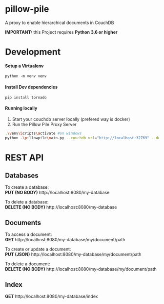 # pillow-pile
A proxy to enable hierarchical documents in CouchDB

**IMPORTANT:** this Project requires **Python 3.6 or higher**

# Development
#### Setup a Virtualenv  
    python -m venv venv
#### Install Dev dependencies  
    pip install tornado

#### Running locally  
1. Start your couchdb server locally (prefered way is docker)
2. Run the Pillow Pile Proxy Server
```bash
.\venv\Scripts\activate #on windows
python .\pillowpile\main.py --couchdb_url="http://localhost:32769" --debug 
```

# REST API
## Databases  

To create a database:  
**PUT (NO BODY)** http://localhost:8080/my-database  

To delete a database:  
**DELETE (NO BODY)** http://localhost:8080/my-database  

## Documents
To access a document:  
**GET** http://localhost:8080/my-database/my/document/path  

To create or update a document:  
**PUT (JSON)** http://localhost:8080/my-database/my/document/path  

To delete a document:  
**DELETE (NO BODY)** http://localhost:8080/my-database/my/document/path

## Index
**GET** http://localhost:8080/my-database/index